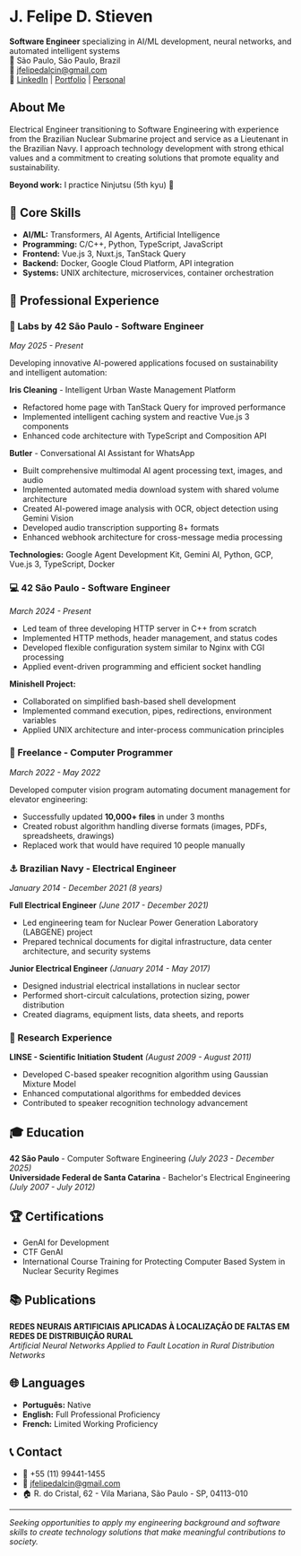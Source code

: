 # J. Felipe D. Stieven

**Software Engineer** specializing in AI/ML development, neural networks, and automated intelligent systems  
📍 São Paulo, São Paulo, Brazil  
📧 jfelipedalcin@gmail.com  
🔗 [LinkedIn](https://www.linkedin.com/in/josfelipe) | [Portfolio](https://github.com/jos-felipe/) | [Personal](https://linktr.ee/jos.felipe)

## About Me

Electrical Engineer transitioning to Software Engineering with experience from the Brazilian Nuclear Submarine project and service as a Lieutenant in the Brazilian Navy. I approach technology development with strong ethical values and a commitment to creating solutions that promote equality and sustainability.

**Beyond work:** I practice Ninjutsu (5th kyu) 🥷

## 🚀 Core Skills

- **AI/ML:** Transformers, AI Agents, Artificial Intelligence
- **Programming:** C/C++, Python, TypeScript, JavaScript
- **Frontend:** Vue.js 3, Nuxt.js, TanStack Query
- **Backend:** Docker, Google Cloud Platform, API integration
- **Systems:** UNIX architecture, microservices, container orchestration

## 💼 Professional Experience

### 🤖 Labs by 42 São Paulo - Software Engineer
*May 2025 - Present*

Developing innovative AI-powered applications focused on sustainability and intelligent automation:

**Iris Cleaning** - Intelligent Urban Waste Management Platform
- Refactored home page with TanStack Query for improved performance
- Implemented intelligent caching system and reactive Vue.js 3 components
- Enhanced code architecture with TypeScript and Composition API

**Butler** - Conversational AI Assistant for WhatsApp
- Built comprehensive multimodal AI agent processing text, images, and audio
- Implemented automated media download system with shared volume architecture
- Created AI-powered image analysis with OCR, object detection using Gemini Vision
- Developed audio transcription supporting 8+ formats
- Enhanced webhook architecture for cross-message media processing

**Technologies:** Google Agent Development Kit, Gemini AI, Python, GCP, Vue.js 3, TypeScript, Docker

### 💻 42 São Paulo - Software Engineer
*March 2024 - Present*

- Led team of three developing HTTP server in C++ from scratch
- Implemented HTTP methods, header management, and status codes
- Developed flexible configuration system similar to Nginx with CGI processing
- Applied event-driven programming and efficient socket handling

**Minishell Project:**
- Collaborated on simplified bash-based shell development
- Implemented command execution, pipes, redirections, environment variables
- Applied UNIX architecture and inter-process communication principles

### 🔧 Freelance - Computer Programmer
*March 2022 - May 2022*

Developed computer vision program automating document management for elevator engineering:
- Successfully updated **10,000+ files** in under 3 months
- Created robust algorithm handling diverse formats (images, PDFs, spreadsheets, drawings)
- Replaced work that would have required 10 people manually

### ⚓ Brazilian Navy - Electrical Engineer
*January 2014 - December 2021 (8 years)*

**Full Electrical Engineer** *(June 2017 - December 2021)*
- Led engineering team for Nuclear Power Generation Laboratory (LABGENE) project
- Prepared technical documents for digital infrastructure, data center architecture, and security systems

**Junior Electrical Engineer** *(January 2014 - May 2017)*
- Designed industrial electrical installations in nuclear sector
- Performed short-circuit calculations, protection sizing, power distribution
- Created diagrams, equipment lists, data sheets, and reports

### 🔬 Research Experience
**LINSE - Scientific Initiation Student** *(August 2009 - August 2011)*
- Developed C-based speaker recognition algorithm using Gaussian Mixture Model
- Enhanced computational algorithms for embedded devices
- Contributed to speaker recognition technology advancement

## 🎓 Education

**42 São Paulo** - Computer Software Engineering *(July 2023 - December 2025)*  
**Universidade Federal de Santa Catarina** - Bachelor's Electrical Engineering *(July 2007 - July 2012)*

## 🏆 Certifications

- GenAI for Development
- CTF GenAI  
- International Course Training for Protecting Computer Based System in Nuclear Security Regimes

## 📚 Publications

**REDES NEURAIS ARTIFICIAIS APLICADAS À LOCALIZAÇÃO DE FALTAS EM REDES DE DISTRIBUIÇÃO RURAL**  
*Artificial Neural Networks Applied to Fault Location in Rural Distribution Networks*

## 🌐 Languages

- **Português:** Native
- **English:** Full Professional Proficiency  
- **French:** Limited Working Proficiency

## 📞 Contact

- 📱 +55 (11) 99441-1455
- 📧 jfelipedalcin@gmail.com
- 🏠 R. do Cristal, 62 - Vila Mariana, São Paulo - SP, 04113-010

---

*Seeking opportunities to apply my engineering background and software skills to create technology solutions that make meaningful contributions to society.*
